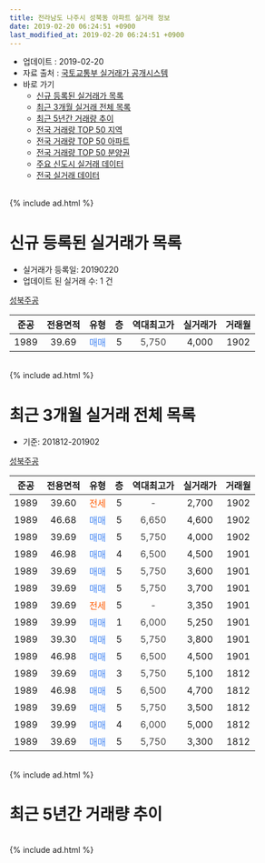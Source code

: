 ```yaml
---
title: 전라남도 나주시 성북동 아파트 실거래 정보
date: 2019-02-20 06:24:51 +0900
last_modified_at: 2019-02-20 06:24:51 +0900
---
```


* 업데이트 : 2019-02-20
* 자료 출처 : [국토교통부 실거래가 공개시스템](http://rt.molit.go.kr)
* 바로 가기
    * [신규 등록된 실거래가 목록](#신규-등록된-실거래가-목록)
    * [최근 3개월 실거래 전체 목록](#최근-3개월-실거래-전체-목록)
    * [최근 5년간 거래량 추이](#최근-5년간-거래량-추이)
    * [전국 거래량 TOP 50 지역](https://inasie.github.io/apt-trade-info/최근-3개월-전국에서-가장-거래가-많이-발생한-지역)
    * [전국 거래량 TOP 50 아파트](https://inasie.github.io/apt-trade-info/최근-3개월-전국에서-가장-거래가-많이-발생한-아파트)
    * [전국 거래량 TOP 50 분양권](https://inasie.github.io/apt-trade-info/최근-3개월-전국에서-가장-거래가-많이-발생한-분양권)
    * [주요 신도시 실거래 데이터](https://inasie.github.io/apt-trade-info/주요-신도시)
    * [전국 실거래 데이터](https://inasie.github.io/apt-trade-info/전국)
<br>
{% include ad.html %}
<br>

# 신규 등록된 실거래가 목록
* 실거래가 등록일: 20190220
* 업데이트 된 실거래 수: 1 건


[성북주공](https://search.naver.com/search.naver?query=%EC%A0%84%EB%9D%BC%EB%82%A8%EB%8F%84+%EB%82%98%EC%A3%BC%EC%8B%9C+%EC%84%B1%EB%B6%81%EB%8F%99+%EC%84%B1%EB%B6%81%EC%A3%BC%EA%B3%B5)

|준공|전용면적|유형|층|역대최고가|실거래가|거래월|
|:---:|:---:|:---:|:---:|:---:|:---:|:---:|
|1989|39.69|<span style="color:#4285f3">매매</span>|5|<span style="color:#444444">5,750</span>|4,000|1902|


<br>
{% include ad.html %}
<br>

# 최근 3개월 실거래 전체 목록
* 기준: 201812-201902


[성북주공](https://search.naver.com/search.naver?query=%EC%A0%84%EB%9D%BC%EB%82%A8%EB%8F%84+%EB%82%98%EC%A3%BC%EC%8B%9C+%EC%84%B1%EB%B6%81%EB%8F%99+%EC%84%B1%EB%B6%81%EC%A3%BC%EA%B3%B5)

|준공|전용면적|유형|층|역대최고가|실거래가|거래월|
|:---:|:---:|:---:|:---:|:---:|:---:|:---:|
|1989|39.60|<span style="color:#ff5a00">전세</span>|5|<span style="color:#444444">-</span>|2,700|1902|
|1989|46.68|<span style="color:#4285f3">매매</span>|5|<span style="color:#444444">6,650</span>|4,600|1902|
|1989|39.69|<span style="color:#4285f3">매매</span>|5|<span style="color:#444444">5,750</span>|4,000|1902|
|1989|46.98|<span style="color:#4285f3">매매</span>|4|<span style="color:#444444">6,500</span>|4,500|1901|
|1989|39.69|<span style="color:#4285f3">매매</span>|5|<span style="color:#444444">5,750</span>|3,600|1901|
|1989|39.69|<span style="color:#4285f3">매매</span>|5|<span style="color:#444444">5,750</span>|3,700|1901|
|1989|39.69|<span style="color:#ff5a00">전세</span>|5|<span style="color:#444444">-</span>|3,350|1901|
|1989|39.99|<span style="color:#4285f3">매매</span>|1|<span style="color:#444444">6,000</span>|5,250|1901|
|1989|39.30|<span style="color:#4285f3">매매</span>|5|<span style="color:#444444">5,750</span>|3,800|1901|
|1989|46.98|<span style="color:#4285f3">매매</span>|5|<span style="color:#444444">6,500</span>|4,500|1901|
|1989|39.69|<span style="color:#4285f3">매매</span>|3|<span style="color:#444444">5,750</span>|5,100|1812|
|1989|46.98|<span style="color:#4285f3">매매</span>|5|<span style="color:#444444">6,500</span>|4,700|1812|
|1989|39.69|<span style="color:#4285f3">매매</span>|5|<span style="color:#444444">5,750</span>|3,500|1812|
|1989|39.99|<span style="color:#4285f3">매매</span>|4|<span style="color:#444444">6,000</span>|5,000|1812|
|1989|39.69|<span style="color:#4285f3">매매</span>|5|<span style="color:#444444">5,750</span>|3,300|1812|


<br>
{% include ad.html %}
<br>

# 최근 5년간 거래량 추이


<div style="width:100%;">
    <canvas id="deal_progress" height="200"></canvas>
</div>

<script>
new Chart(document.getElementById("deal_progress"), {
    type: 'line',
    data: {
        labels: ['201402','201403','201404','201405','201406','201407','201408','201409','201410','201411','201412','201501','201502','201503','201504','201505','201506','201507','201508','201509','201510','201511','201512','201601','201602','201603','201604','201605','201606','201607','201608','201609','201610','201611','201612','201701','201702','201703','201704','201705','201706','201707','201708','201709','201710','201711','201712','201801','201802','201803','201804','201805','201806','201807','201808','201809','201810','201811','201812','201901','201902'],
        datasets: [{
            label: '매매',
            pointRadius: 1,
            data: [2, 5, 6, 7, 3, 1, 8, 7, 3, 5, 2, 3, 6, 9, 6, 6, 5, 4, 2, 4, 7, 4, 3, 9, 7, 4, 3, 9, 5, 8, 4, 4, 6, 5, 6, 6, 2, 4, 5, 2, 4, 8, 10, 4, 3, 7, 4, 3, 1, 4, 4, 3, 1, 6, 4, 2, 8, 4, 5, 6, 2],
            borderColor: "rgba(255, 201, 14, 1)",
            backgroundColor: "rgba(255, 201, 14, 0.5)",
            fill: false,
            lineTension: 0
        },{
            label: '전월세',
            pointRadius: 1,
            data: [0, 1, 2, 2, 2, 1, 0, 3, 2, 1, 1, 1, 1, 2, 1, 7, 0, 2, 3, 1, 0, 2, 5, 1, 1, 1, 0, 0, 3, 0, 5, 1, 2, 0, 2, 2, 3, 3, 1, 1, 1, 2, 2, 1, 1, 2, 1, 0, 3, 0, 1, 1, 0, 2, 0, 0, 1, 0, 0, 1, 1],
            borderColor: "rgba(0, 141, 185, 1)",
            backgroundColor: "rgba(0, 141, 185, 0.5)",
            fill: false,
            lineTension: 0
        }
        ]
    },
    options: {
        responsive: true,
        title: {
            display: false
        },
        tooltips: {
            mode: 'index',
            intersect: false
        },
        hover: {
            mode: 'nearest',
            intersect: true
        },
        scales: {
            xAxes: [{
                display: true,
                scaleLabel: {
                    display: true,
                    labelString: '년/월'
                }
            }],
            yAxes: [{
                display: true,
                ticks: {
                    suggestedMin: 0,
                },
                scaleLabel: {
                    display: true,
                    labelString: '실거래 수'
                }
            }]
        }
    }
});

</script>


<br>
{% include ad.html %}
<br>

